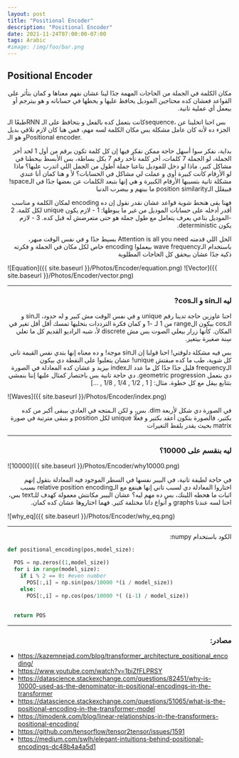 ```yaml
---
layout: post
title: "Positional Encoder"
description: "Positional Encoder"
date: 2021-11-24T07:00:00-07:00
tags: Arabic
#image: /img/foo/bar.png
---
```


## Positional Encoder

<p dir='rtl' align='right'>
مكان الكلمة في الجملة من الحاجات المهمة جدًا لينا عشان نفهم معناها و كمان بتأثر على القواعد فعشان كده محتاجين الموديل يحافظ عليها و يحطها في حساباته و هو بيترجم أو بيعمل أي عملية تانية.

طبعًا الـRNN كانت بتعمل كده بالفعل و بتحافظ على الـsequence، بس احنا اتخلينا عن الجزء ده لأنه كان عامل مشكلة بس مكان الكلمة لسه مهم، فمن هنا كان لازم نلاقي بديل و هو الـPositional encoder.
</p>

<p dir='rtl' align='right'>
  بداية، نفكر سوا أسهل حاجة ممكن نفكر فيها إن كل كلمة تكون برقم من أول 1 لحد أخر الجملة، لو الجملة 7 كلمات، أخر كلمة تأخد رقم 7 بكل بساطة، بس
 الأبسط بيحطنا في مشاكل كتير، ماذا لو دخل للموديل بتاعنا جملة أطول من الجمل اللي اتدرب عليها؟ ماذا لو الأرقام كانت كبيرة أوي و عملت لي مشاكل في الحسابات؟ لأ و هنا كمان أنا عندي مشكلة تانية بتسببها الأرقام الكبيرة و هي إنها بتبعد الكلمات عن بعضها جدًا في الـspace! فبيقلل الـposition similarity ما بينهم و بيضرب الدنيا
</p>

<p dir='rtl' align='right'>
فهنا بقى هنحط شوية قواعد عشان نقدر نقول إن ده encoding لمكان الكلمة و مناسب أقدر أدخله على حسابات الموديل من غير ما يبوظها:
1 - لازم يكون unique لكل كلمة.
2 -الموديل بتاعي يعرف يتعامل مع طول جملة هو حتى متعرضش له قبل كده.
3 - لازم يكون deterministic.
</p>

<p dir='rtl' align='right'>
الحل اللي قدمته Attention is all you need بسيط جدًا و في نفس الوقت مبهر،  باستخدام الـwave frequency بيعملوا encoding خاص لكل مكان في الجملة و فكرته ذكية جدًا عشان بيحقق كل الحاجات المطلوبة 
</p>

![Equation]({{ site.baseurl }}/Photos/Encoder/equation.png)
![Vector]({{ site.baseurl }}/Photos/Encoder/vector.png)

----
 
<h3 dir='rtl' align='right'>ليه الـsin و الـcos? </h3>

<p dir='rtl' align='right'>
احنا عاوزين حاجة تدينا رقم unique و في نفس الوقت مش كبير و له حدود، الـsin و الـcos بيكون الrange من 1 لـ -1 و كمان فكرة الترددات بتخليها تمسك أقل أقل تغير في المكان. كأنها زرار بيعلي الصوت بس مش discrete لأ، شبه الراديو القديم كل ما تعلي سِنة صغيرة بيتغير. 
</p>

<p dir='rtl' align='right'>
بس فيه مشكلة دلوقتي! احنا قولنا إن الـsin موجة! و ده معناه إنها بتدي نفس القيمة تاني كل شوية، طب ما كده مبقتش unique!
عشان يتغلبوا على النقطة دي بيكون الـfrequency قليل جدًا جدًا كل ما عدد الـindex بيزيد و عشان كده المعادلة في الصورة دي  بتعمل geometric progression. دي حاجة تانية بس باختصار كمثال عليها إننا بنمشي بتتابع بيقل مع كل خطوة. مثال: [ 1 , 1/2 , 1/4 , 1/8 , ...] 
</p>

![Waves]({{ site.baseurl }}/Photos/Encoder/index.png)


<p dir='rtl' align='right'>
في الصورة دي شكل لأربعة dim. بس، و لكن الـمتجه في العادي بيبقى أكبر من كده بكتير، فالصورة بتكون أعقد بكتير و فعلًا unique لكل position و بتبقى مترتبة في صورة matrix بحيث يقدر يلقط التغيرات
</p>

----

<h3 dir='rtl' align='right'>ليه بنقسم على 10000؟ </h3>


![10000]({{ site.baseurl }}/Photos/Encoder/why10000.png)

<p dir='rtl' align='right'>
في حاجة لطيفة تانية، في البيبر نفسها في السطر الموجود فيه المعادلة بتقول إنهم اختاروا المعادلة دي لسبب تاني إنها هينفع مع الـrelative position encoding بسبب اثبات ما هحطه اللينك، بس ده مهم ليه؟ عشان البيبر مكانتش معمولة كهدف للـtext بس، احنا لسه عندنا graphs و أنواع داتا مختلفة كتير. فهما اختاروها عشان كده كمان.
</p>

![why_eq]({{ site.baseurl }}/Photos/Encoder/why_eq.png)

----

<p dir='rtl' align='right'>
الكود باستخدام numpy: 
</p>



```python
def positional_encoding(pos,model_size):

  POS = np.zeros((1,model_size)) 
  for i in range(model_size):
    if i % 2 == 0: #even number
      POS[:,i] = np.sin(pos/10000 *(i / model_size)) 
    else:
      POS[:,i] = np.cos(pos/10000 *( (i-1) / model_size)) 
     
      
  return POS
```
----

<h3 dir='rtl' align='right'> مصادر:</h3> 

* <a>https://kazemnejad.com/blog/transformer_architecture_positional_encoding/</a>
* <a>https://www.youtube.com/watch?v=1biZfFLPRSY</a>
* <a>https://datascience.stackexchange.com/questions/82451/why-is-10000-used-as-the-denominator-in-positional-encodings-in-the-transformer</a>
* <a>https://datascience.stackexchange.com/questions/51065/what-is-the-positional-encoding-in-the-transformer-model</a>
* <a>https://timodenk.com/blog/linear-relationships-in-the-transformers-positional-encoding/</a>
* <a>https://github.com/tensorflow/tensor2tensor/issues/1591</a>
* <a>https://medium.com/swlh/elegant-intuitions-behind-positional-encodings-dc48b4a4a5d1</a>
